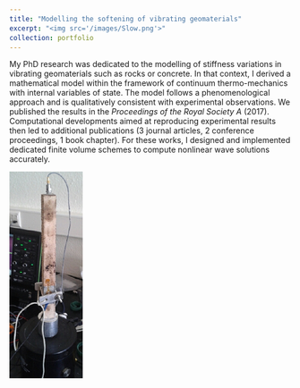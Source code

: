 ```yaml
---
title: "Modelling the softening of vibrating geomaterials"
excerpt: "<img src='/images/Slow.png'>"
collection: portfolio
---
```


My PhD research was dedicated to the modelling of stiffness variations in vibrating geomaterials such as rocks or concrete. In that context, I derived a mathematical model within the framework of continuum thermo-mechanics with internal variables of state. The model follows a phenomenological approach and is qualitatively consistent with experimental observations. We published the results in the <i>Proceedings of the Royal Society A</i> (2017). Computational developments aimed at reproducing experimental results then led to additional publications (3 journal articles, 2 conference proceedings, 1 book chapter). For these works, I designed and implemented dedicated finite volume schemes to compute nonlinear wave solutions accurately.

<img src='/images/Slow.png'>